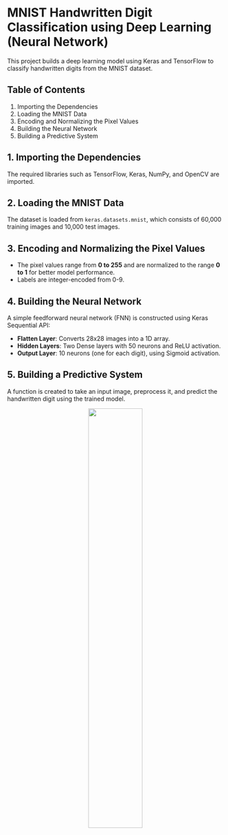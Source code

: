 # MNIST Handwritten Digit Classification using Deep Learning (Neural Network)

This project builds a deep learning model using Keras and TensorFlow to classify handwritten digits from the MNIST dataset.

## Table of Contents
1. Importing the Dependencies
2. Loading the MNIST Data
3. Encoding and Normalizing the Pixel Values
4. Building the Neural Network
5. Building a Predictive System

## 1. Importing the Dependencies
The required libraries such as TensorFlow, Keras, NumPy, and OpenCV are imported.

## 2. Loading the MNIST Data
The dataset is loaded from `keras.datasets.mnist`, which consists of 60,000 training images and 10,000 test images.

## 3. Encoding and Normalizing the Pixel Values
- The pixel values range from **0 to 255** and are normalized to the range **0 to 1** for better model performance.
- Labels are integer-encoded from 0-9.

## 4. Building the Neural Network
A simple feedforward neural network (FNN) is constructed using Keras Sequential API:
- **Flatten Layer**: Converts 28x28 images into a 1D array.
- **Hidden Layers**: Two Dense layers with 50 neurons and ReLU activation.
- **Output Layer**: 10 neurons (one for each digit), using Sigmoid activation.

## 5. Building a Predictive System
A function is created to take an input image, preprocess it, and predict the handwritten digit using the trained model.
<p align="center">
  <img src="https://github.com/user-attachments/assets/d510a6ce-ee1e-46db-b007-140a455bb249" width="50%" />
</p>


